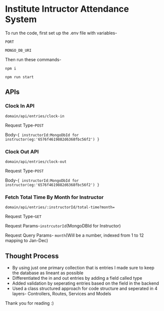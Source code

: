 # Institute Intructor Attendance System

To run the code, first set up the .env file with variables-

`PORT`

`MONGO_DB_URI`

Then run these commands-

`npm i`

`npm run start`

## APIs

### Clock In API

`domain/api/entries/clock-in`

Request Type-`POST` 

Body-`{
  instructorId:MongoDbId for instructor(eg:'6576f4619882d6368fbc56f2')
}`

### Clock Out API

`domain/api/entries/clock-out`

Request Type-`POST` 

Body-`{
  instructorId:MongoDbId for instructor(eg:'6576f4619882d6368fbc56f2')
}`

### Fetch Total Time By Month for Instructor
`domain/api/entries/:instructorId/total-time?month=`

Request Type-`GET` 

Request Params-`instrcutorId`(MongoDBId for Instructor)

Request Query Params- `month`(Will be a number, indexed from 1 to 12 mapping to Jan-Dec)


## Thought Process

- By using just one primary collection that is entries I made sure to keep the database as lineant as possible
- Differentiated the in and out entries by adding a field called type
- Added validation by seperating entries based on the field in the backend
- Used a class structured approach for code structure and seperated in 4 layers- Controllers, Routes, Services and Models

Thank you for reading :)

